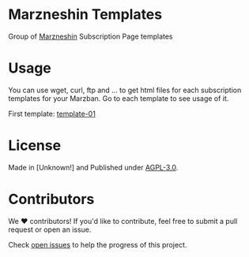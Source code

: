 # Marzneshin Templates
Group of [Marzneshin](https://github.com/marzneshin/marzneshin) Subscription Page templates

# Usage

You can use wget, curl, ftp and ... to get html files for each subscription templates for your Marzban. Go to each template to see usage of it.

First template: [template-01](https://github.com/MatinDehghanian/marzneshin-sub-template/tree/master/template-01)

# License

Made in [Unknown!] and Published under [AGPL-3.0](./LICENSE).

# Contributors

We ❤️ contributors! If you'd like to contribute, feel free to submit a pull request or open an issue.

Check [open issues](https://github.com/MatinDehghanian/marzneshin-sub-template/issues) to help the progress of this project.
